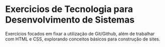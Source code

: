 # Exercicios de Tecnologia para Desenvolvimento de Sistemas

Exercícios focados em fixar a utilização de Git/Github, além de trabalhar com HTML e CSS, explorando conceitos básicos para construção de sites.
